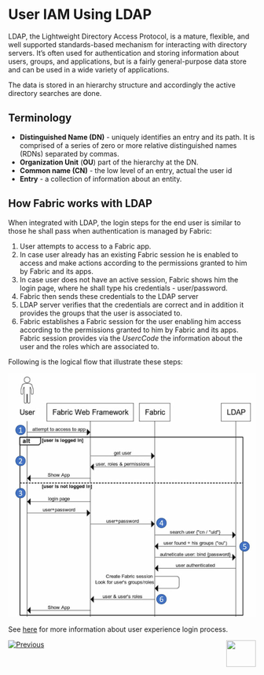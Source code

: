 # User IAM Using LDAP

LDAP, the Lightweight Directory Access Protocol, is a mature, flexible, and well supported standards-based mechanism for interacting with directory servers. It’s often used for authentication and storing information about users, groups, and applications, but is a fairly general-purpose data store and can be used in a wide variety of applications.

The data is stored in an hierarchy structure and accordingly the active directory searches are done.

## Terminology

- **Distinguished Name (DN)** -  uniquely identifies an entry and its path. It is comprised of a series of  zero or more relative distinguished names (RDNs) separated by commas.  
- **Organization Unit** (**OU**) part of the  hierarchy at the DN.
- **Common name (CN)** - the low level of an entry,  actual the user id
- **Entry** - a collection of information about an  entity.



## How Fabric works with LDAP 

When integrated with LDAP, the login steps for the end user is similar to those he shall pass when authentication is managed by Fabric:

1.  User attempts to access to a Fabric app.
2. In case user already has an existing Fabric session he is enabled to access and make actions according to the permissions granted to him by Fabric and its apps. 
3. In case user does not have an active session, Fabric shows him the login page, where he shall type his credentials - user/password.
4. Fabric then sends these credentials to the LDAP server
5.  LDAP server verifies that the credentials are correct and in addition it provides the groups that the user is associated to.
6.  Fabric establishes a Fabric session for the user enabling him access according to the permissions granted to him by Fabric and its apps. Fabric session provides via the *UsercCode* the information about the user and the roles which are associated to.

Following is the logical flow that illustrate these steps: 

<img src="/articles/26_fabric_security/images/15_Fabric LDAP.jpg">

 

See [here]() for more information about user experience login process.



[![Previous](/articles/images/Previous.png)](/articles/26_fabric_security/06_data_masking.md)[<img align="right" width="60" height="54" src="/articles/images/Next.png">](/articles/26_fabric_security/12_web_login.md)